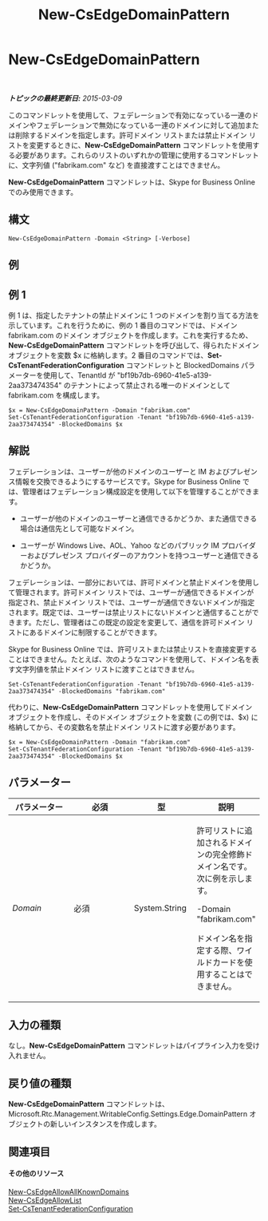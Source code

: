 ﻿---
title: New-CsEdgeDomainPattern
TOCTitle: New-CsEdgeDomainPattern
ms:assetid: 653bc148-c22b-4ad4-afdd-17aaeaa299d2
ms:mtpsurl: https://technet.microsoft.com/ja-jp/library/JJ994040(v=OCS.15)
ms:contentKeyID: 52056623
ms.date: 05/19/2016
mtps_version: v=OCS.15
ms.translationtype: HT
---

# New-CsEdgeDomainPattern

 

_**トピックの最終更新日:** 2015-03-09_

このコマンドレットを使用して、フェデレーションで有効になっている一連のドメインやフェデレーションで無効になっている一連のドメインに対して追加または削除するドメインを指定します。許可ドメイン リストまたは禁止ドメイン リストを変更するときに、**New-CsEdgeDomainPattern** コマンドレットを使用する必要があります。これらのリストのいずれかの管理に使用するコマンドレットに、文字列値 ("fabrikam.com" など) を直接渡すことはできません。

**New-CsEdgeDomainPattern** コマンドレットは、Skype for Business Online でのみ使用できます。

## 構文

    New-CsEdgeDomainPattern -Domain <String> [-Verbose]

## 例

## 例 1

例 1 は、指定したテナントの禁止ドメインに 1 つのドメインを割り当てる方法を示しています。これを行うために、例の 1 番目のコマンドでは、ドメイン fabrikam.com のドメイン オブジェクトを作成します。これを実行するため、**New-CsEdgeDomainPattern** コマンドレットを呼び出して、得られたドメイン オブジェクトを変数 $x に格納します。2 番目のコマンドでは、**Set-CsTenantFederationConfiguration** コマンドレットと BlockedDomains パラメーターを使用して、TenantId が "bf19b7db-6960-41e5-a139-2aa373474354" のテナントによって禁止される唯一のドメインとして fabrikam.com を構成します。

    $x = New-CsEdgeDomainPattern -Domain "fabrikam.com"
    Set-CsTenantFederationConfiguration -Tenant "bf19b7db-6960-41e5-a139-2aa373474354" -BlockedDomains $x

## 解説

フェデレーションは、ユーザーが他のドメインのユーザーと IM およびプレゼンス情報を交換できるようにするサービスです。Skype for Business Online では、管理者はフェデレーション構成設定を使用して以下を管理することができます。

  - ユーザーが他のドメインのユーザーと通信できるかどうか、また通信できる場合は通信先として可能なドメイン。

  - ユーザーが Windows Live、AOL、Yahoo などのパブリック IM プロバイダーおよびプレゼンス プロバイダーのアカウントを持つユーザーと通信できるかどうか。

フェデレーションは、一部分においては、許可ドメインと禁止ドメインを使用して管理されます。許可ドメイン リストでは、ユーザーが通信できるドメインが指定され、禁止ドメイン リストでは、ユーザーが通信できないドメインが指定されます。既定では、ユーザーは禁止リストにないドメインと通信することができます。ただし、管理者はこの既定の設定を変更して、通信を許可ドメイン リストにあるドメインに制限することができます。

Skype for Business Online では、許可リストまたは禁止リストを直接変更することはできません。たとえば、次のようなコマンドを使用して、ドメイン名を表す文字列値を禁止ドメイン リストに渡すことはできません。

    Set-CsTenantFederationConfiguration -Tenant "bf19b7db-6960-41e5-a139-2aa373474354" -BlockedDomains "fabrikam.com"

代わりに、**New-CsEdgeDomainPattern** コマンドレットを使用してドメイン オブジェクトを作成し、そのドメイン オブジェクトを変数 (この例では、$x) に格納してから、その変数名を禁止ドメイン リストに渡す必要があります。

    $x = New-CsEdgeDomainPattern -Domain "fabrikam.com"
    Set-CsTenantFederationConfiguration -Tenant "bf19b7db-6960-41e5-a139-2aa373474354" -BlockedDomains $x

## パラメーター


<table>
<colgroup>
<col style="width: 25%" />
<col style="width: 25%" />
<col style="width: 25%" />
<col style="width: 25%" />
</colgroup>
<thead>
<tr class="header">
<th>パラメーター</th>
<th>必須</th>
<th>型</th>
<th>説明</th>
</tr>
</thead>
<tbody>
<tr class="odd">
<td><p><em>Domain</em></p></td>
<td><p>必須</p></td>
<td><p>System.String</p></td>
<td><p>許可リストに追加されるドメインの完全修飾ドメイン名です。次に例を示します。</p>
<p>-Domain &quot;fabrikam.com&quot;</p>
<p>ドメイン名を指定する際、ワイルドカードを使用することはできません。</p></td>
</tr>
</tbody>
</table>


## 入力の種類

なし。**New-CsEdgeDomainPattern** コマンドレットはパイプライン入力を受け入れません。

## 戻り値の種類

**New-CsEdgeDomainPattern** コマンドレットは、Microsoft.Rtc.Management.WritableConfig.Settings.Edge.DomainPattern オブジェクトの新しいインスタンスを作成します。

## 関連項目

#### その他のリソース

[New-CsEdgeAllowAllKnownDomains](new-csedgeallowallknowndomains.md)  
[New-CsEdgeAllowList](new-csedgeallowlist.md)  
[Set-CsTenantFederationConfiguration](set-cstenantfederationconfiguration.md)

